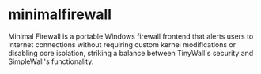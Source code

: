# minimalfirewall
Minimal Firewall is a portable Windows firewall frontend that alerts users to internet connections without requiring custom kernel modifications or disabling core isolation, striking a balance between TinyWall's security and SimpleWall's functionality.
